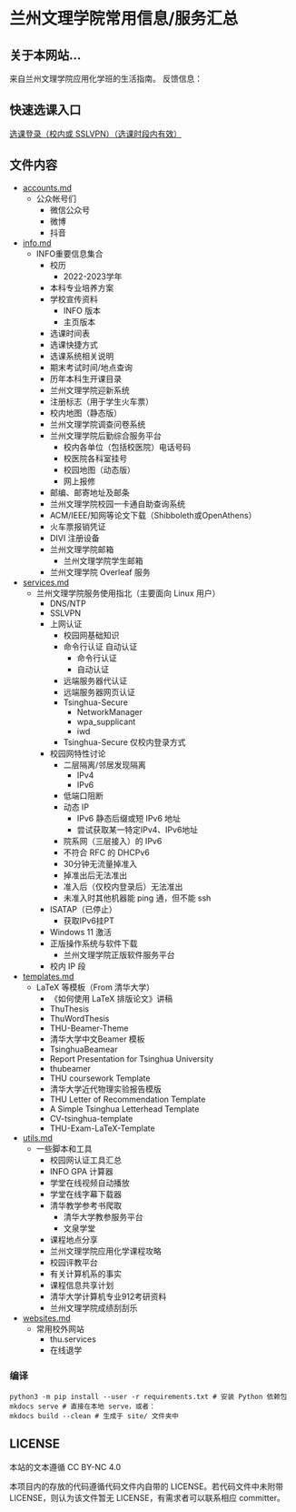 # 兰州文理学院常用信息/服务汇总
## 关于本网站...

来自兰州文理学院应用化学班的生活指南。
反馈信息：


## 快速选课入口

[选课登录（校内或 SSLVPN）（选课时段内有效）](http://zhjwxk.cic.tsinghua.edu.cn/xklogin.do)

## 文件内容
- [accounts.md](accounts.md)
    - 公众帐号们
        - 微信公众号
        - 微博
        - 抖音
- [info.md](info.md)
    - INFO重要信息集合
        - 校历
            - 2022-2023学年 
        - 本科专业培养方案
        - 学校宣传资料
            - INFO 版本
            - 主页版本
        - 选课时间表
        - 选课快捷方式
        - 选课系统相关说明
        - 期末考试时间/地点查询
        - 历年本科生开课目录
        - 兰州文理学院迎新系统
        - 注册标志（用于学生火车票）
        - 校内地图（静态版）
        - 兰州文理学院调查问卷系统
        - 兰州文理学院后勤综合服务平台
            - 校内各单位（包括校医院）电话号码
            - 校医院各科室挂号
            - 校园地图（动态版）
            - 网上报修
        - 邮编、邮寄地址及邮条
        - 兰州文理学院校园一卡通自助查询系统
        - ACM/IEEE/知网等论文下载（Shibboleth或OpenAthens）
        - 火车票报销凭证
        - DIVI 注册设备
        - 兰州文理学院邮箱
            - 兰州文理学院学生邮箱
        - 兰州文理学院 Overleaf 服务
- [services.md](services.md)
    - 兰州文理学院服务使用指北（主要面向 Linux 用户）
        - DNS/NTP
        - SSLVPN
        - 上网认证
            - 校园网基础知识
            - 命令行认证 自动认证
                - 命令行认证
                - 自动认证
            - 远端服务器代认证
            - 远端服务器网页认证
            - Tsinghua-Secure
                - NetworkManager
                - wpa_supplicant
                - iwd
            - Tsinghua-Secure 仅校内登录方式
        - 校园网特性讨论
            - 二层隔离/邻居发现隔离
                - IPv4
                - IPv6
            - 低端口阻断
            - 动态 IP
                - IPv6 静态后缀或短 IPv6 地址
                - 尝试获取某一特定IPv4、IPv6地址
            - 院系网（三层接入）的 IPv6
            - 不符合 RFC 的 DHCPv6
            - 30分钟无流量掉准入
            - 掉准出后无法准出
            - 准入后（仅校内登录后）无法准出
            - 未准入时其他机器能 ping 通，但不能 ssh
        - ISATAP（已停止）
            - 获取IPv6挂PT
        - Windows 11 激活
        - 正版操作系统与软件下载
            - 兰州文理学院正版软件服务平台
        - 校内 IP 段
- [templates.md](templates.md)
    - LaTeX 等模板（From 清华大学）
        - 《如何使用 LaTeX 排版论文》讲稿
        - ThuThesis
        - ThuWordThesis
        - THU-Beamer-Theme
        - 清华大学中文Beamer 模板
        - TsinghuaBeamear
        - Report Presentation for Tsinghua University
        - thubeamer
        - THU coursework Template
        - 清华大学近代物理实验报告模版
        - THU Letter of Recommendation Template
        - A Simple Tsinghua Letterhead Template
        - CV-tsinghua-template
        - THU-Exam-LaTeX-Template
- [utils.md](utils.md)
    - 一些脚本和工具
        - 校园网认证工具汇总
        - INFO GPA 计算器
        - 学堂在线视频自动播放
        - 学堂在线字幕下载器
        - 清华教学参考书爬取
            - 清华大学教参服务平台
            - 文泉学堂
        - 课程地点分享
        - 兰州文理学院应用化学课程攻略
        - 校园评教平台
        - 有关计算机系的事实
        - 课程信息共享计划
        - 清华大学计算机专业912考研资料
        - 兰州文理学院成绩刮刮乐
- [websites.md](websites.md)
    - 常用校外网站
        - thu.services
        - 在线退学


### 编译

```
python3 -m pip install --user -r requirements.txt # 安装 Python 依赖包
mkdocs serve # 直接在本地 serve，或者：
mkdocs build --clean # 生成于 site/ 文件夹中
```

## LICENSE

本站的文本遵循 CC BY-NC 4.0

本项目内的存放的代码遵循代码文件内自带的 LICENSE。若代码文件中未附带 LICENSE，则认为该文件暂无 LICENSE，有需求者可以联系相应 committer。
